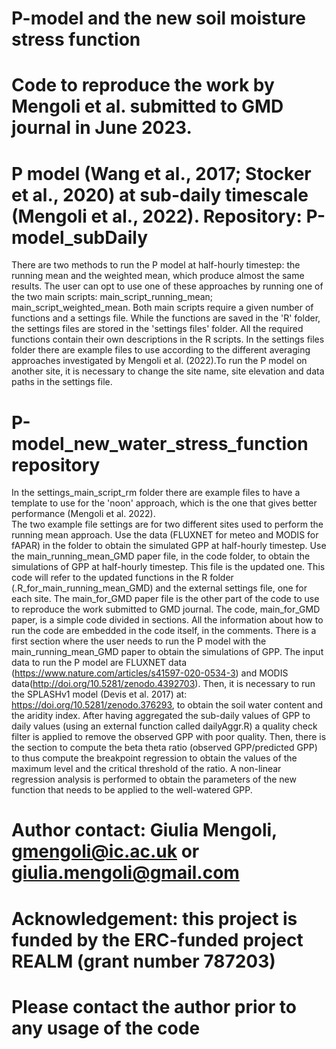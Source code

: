 # P-model and the new soil moisture stress function
# Code to reproduce the work by Mengoli et al. submitted to GMD journal in June 2023.

# P model (Wang et al., 2017; Stocker et al., 2020) at sub-daily timescale (Mengoli et al., 2022). Repository: P-model_subDaily
There are two methods to run the P model at half-hourly timestep: the running mean and the weighted mean, which produce almost the same results. The user can opt to use one of these approaches by running one of the two main scripts: main_script_running_mean; main_script_weighted_mean. 
Both main scripts require a given number of functions and a settings file. While the functions are saved in the 'R' folder, the settings files are stored in the 'settings files' folder.
All the required functions contain their own descriptions in the R scripts.
In the settings files folder there are example files to use according to the different averaging approaches investigated by Mengoli et al. (2022).To run the P model on another site, it is necessary to change the site name, site elevation and data paths in the settings file.

# P-model_new_water_stress_function repository
In the settings_main_script_rm folder there are example files to have a template to use for the 'noon' approach, which is the one that gives better performance (Mengoli et al. 2022).  
The two example file settings are for two different sites used to perform the running mean approach. 
Use the data (FLUXNET for meteo and MODIS for fAPAR) in the folder to obtain the simulated GPP at half-hourly timestep.
Use the main_running_mean_GMD paper file, in the code folder, to obtain the simulations of GPP at half-hourly timestep. This file is the updated one. This code will refer to the updated functions in the R folder (.R_for_main_running_mean_GMD) and the external settings file, one for each site.
The main_for_GMD paper file is the other part of the code to use to reproduce the work submitted to GMD journal. 
The code, main_for_GMD paper, is a simple code divided in sections. All the information about how to run the code are embedded in the code itself, in the comments. 
There is a first section where the user needs to run the P model with the main_running_mean_GMD paper to obtain the simulations of GPP. The input data to run the P model are FLUXNET data (https://www.nature.com/articles/s41597-020-0534-3) and MODIS data(http://doi.org/10.5281/zenodo.4392703). Then, it is necessary to run the SPLASHv1 model (Devis et al. 2017) at: https://doi.org/10.5281/zenodo.376293, to obtain the soil water content and the aridity index. After having aggregated the sub-daily values of GPP to daily values (using an external function called dailyAggr.R) a quality check filter is applied to remove the observed GPP with poor quality. Then, there is the section to compute the beta theta ratio (observed GPP/predicted GPP) to thus compute the breakpoint regression to obtain the values of the maximum level and the critical threshold of the ratio. A non-linear regression analysis is performed to obtain the parameters of the new function that needs to be applied to the well-watered GPP.

# Author contact: Giulia Mengoli, gmengoli@ic.ac.uk or giulia.mengoli@gmail.com
# Acknowledgement: this project is funded by the ERC-funded project REALM (grant number 787203)

# Please contact the author prior to any usage of the code
